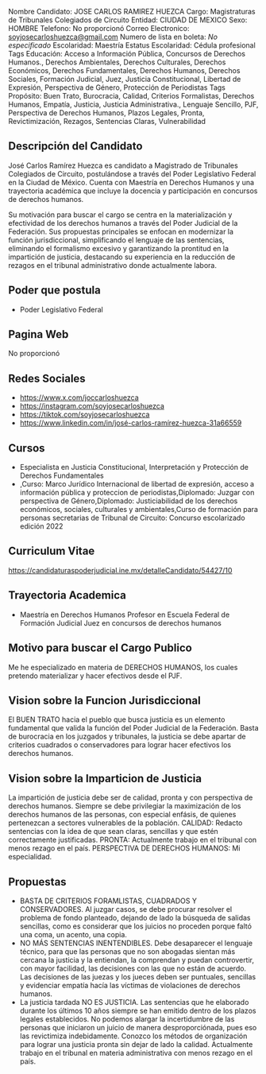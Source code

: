 Nombre Candidato: JOSE CARLOS RAMIREZ HUEZCA
Cargo: Magistraturas de Tribunales Colegiados de Circuito
Entidad: CIUDAD DE MEXICO
Sexo: HOMBRE
Telefono: No proporcionó
Correo Electronico: soyjosecarloshuezca@gmail.com
Numero de lista en boleta: *No especificado*
Escolaridad: Maestría
Estatus Escolaridad: Cédula profesional
Tags Educación: Acceso a Información Pública, Concursos de Derechos Humanos., Derechos Ambientales, Derechos Culturales, Derechos Económicos, Derechos Fundamentales, Derechos Humanos, Derechos Sociales, Formación Judicial, Juez, Justicia Constitucional, Libertad de Expresión, Perspectiva de Género, Protección de Periodistas
Tags Propósito: Buen Trato, Burocracia, Calidad, Criterios Formalistas, Derechos Humanos, Empatía, Justicia, Justicia Administrativa., Lenguaje Sencillo, PJF, Perspectiva de Derechos Humanos, Plazos Legales, Pronta, Revictimización, Rezagos, Sentencias Claras, Vulnerabilidad


## Descripción del Candidato 

José Carlos Ramírez Huezca es candidato a Magistrado de Tribunales Colegiados de Circuito, postulándose a través del Poder Legislativo Federal en la Ciudad de México. Cuenta con Maestría en Derechos Humanos y una trayectoria académica que incluye la docencia y participación en concursos de derechos humanos.

Su motivación para buscar el cargo se centra en la materialización y efectividad de los derechos humanos a través del Poder Judicial de la Federación. Sus propuestas principales se enfocan en modernizar la función jurisdiccional, simplificando el lenguaje de las sentencias, eliminando el formalismo excesivo y garantizando la prontitud en la impartición de justicia, destacando su experiencia en la reducción de rezagos en el tribunal administrativo donde actualmente labora.


## Poder que postula

- Poder Legislativo Federal


## Pagina Web

No proporcionó


## Redes Sociales

- https://www.x.com/joccarloshuezca
- https://instagram.com/soyjosecarloshuezca
- https://tiktok.com/soyjosecarloshuezca
- https://www.linkedin.com/in/josé-carlos-ramírez-huezca-31a66559


## Cursos

- Especialista en Justicia Constitucional, Interpretación y Protección de Derechos Fundamentales
- ,Curso: Marco Jurídico Internacional de libertad de expresión, acceso a información pública y proteccion de periodistas,Diplomado: Juzgar con perspectiva de Género,Diplomado: Justiciabilidad de los derechos económicos, sociales, culturales y ambientales,Curso de formación para personas secretarias de Tribunal de Circuito: Concurso escolarizado edición 2022


## Curriculum Vitae

https://candidaturaspoderjudicial.ine.mx/detalleCandidato/54427/10


## Trayectoria Academica

- Maestría en Derechos Humanos Profesor en Escuela Federal de Formación Judicial Juez en concursos de derechos humanos


## Motivo para buscar el Cargo Publico

Me he especializado en materia de DERECHOS HUMANOS, los cuales pretendo materializar y hacer efectivos desde el PJF.


## Vision sobre la Funcion Jurisdiccional

El BUEN TRATO hacia el pueblo que busca justicia es un elemento fundamental que valida la función del Poder Judicial de la Federación. Basta de burocracia en los juzgados y tribunales, la justicia se debe apartar de criterios cuadrados o conservadores para lograr hacer efectivos los derechos humanos.


## Vision sobre la Imparticion de Justicia

La impartición de justicia debe ser de calidad, pronta y con perspectiva de derechos humanos. Siempre se debe privilegiar la maximización de los derechos humanos de las personas, con especial enfásis, de quienes pertenezcan a sectores vulnerables de la población. CALIDAD: Redacto sentencias con la idea de que sean claras, sencillas y que estén correctamente justificadas. PRONTA: Actualmente trabajo en el tribunal con menos rezago en el país. PERSPECTIVA DE DERECHOS HUMANOS: Mi especialidad.


## Propuestas

- BASTA DE CRITERIOS FORAMLISTAS, CUADRADOS Y CONSERVADORES. Al juzgar casos, se debe procurar resolver el problema de fondo planteado, dejando de lado la búsqueda de salidas sencillas, como es considerar que los juicios no proceden porque faltó una coma, un acento, una copia.
- NO MÁS SENTENCIAS INENTENDIBLES. Debe desaparecer el lenguaje técnico, para que las personas que no son abogadas sientan más cercana la justicia y la entiendan, la comprendan y puedan controvertir, con mayor facilidad, las decisiones con las que no están de acuerdo. Las decisiones de las juezas y los jueces deben ser puntuales, sencillas y evidenciar empatía hacía las víctimas de violaciones de derechos humanos.
- La justicia tardada NO ES JUSTICIA. Las sentencias que he elaborado durante los últimos 10 años siempre se han emitido dentro de los plazos legales establecidos. No podemos alargar la incertidumbre de las personas que iniciaron un juicio de manera desproporciónada, pues eso las revictimiza indebidamente. Conozco los métodos de organización para lograr una justicia pronta sin dejar de lado la calidad. Actualmente trabajo en el tribunal en materia administrativa con menos rezago en el país.

